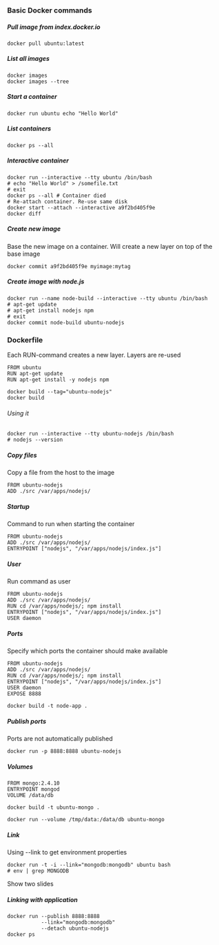 
### Basic Docker commands

##### Pull image from index.docker.io

    docker pull ubuntu:latest

##### List all images

    docker images
    docker images --tree

##### Start a container

    docker run ubuntu echo "Hello World"

##### List containers

    docker ps --all

##### Interactive container

    docker run --interactive --tty ubuntu /bin/bash
    # echo "Hello World" > /somefile.txt
    # exit
    docker ps --all # Container died
    # Re-attach container. Re-use same disk
    docker start --attach --interactive a9f2bd405f9e
    docker diff

##### Create new image
Base the new image on a container. Will create a new layer on top of the base image

    docker commit a9f2bd405f9e myimage:mytag

##### Create image with node.js

    docker run --name node-build --interactive --tty ubuntu /bin/bash
    # apt-get update
    # apt-get install nodejs npm
    # exit
    docker commit node-build ubuntu-nodejs

### Dockerfile
Each RUN-command creates a new layer. Layers are re-used

    FROM ubuntu
    RUN apt-get update
    RUN apt-get install -y nodejs npm

    docker build --tag="ubuntu-nodejs"
    docker build

###### Using it

    docker run --interactive --tty ubuntu-nodejs /bin/bash
    # nodejs --version

##### Copy files
Copy a file from the host to the image

    FROM ubuntu-nodejs
    ADD ./src /var/apps/nodejs/

##### Startup
Command to run when starting the container

    FROM ubuntu-nodejs
    ADD ./src /var/apps/nodejs/
    ENTRYPOINT ["nodejs", "/var/apps/nodejs/index.js"]

##### User
Run command as user

    FROM ubuntu-nodejs
    ADD ./src /var/apps/nodejs/
    RUN cd /var/apps/nodejs/; npm install
    ENTRYPOINT ["nodejs", "/var/apps/nodejs/index.js"]
    USER daemon

##### Ports
Specify which ports the container should make available

    FROM ubuntu-nodejs
    ADD ./src /var/apps/nodejs/
    RUN cd /var/apps/nodejs/; npm install
    ENTRYPOINT ["nodejs", "/var/apps/nodejs/index.js"]
    USER daemon
    EXPOSE 8888

    docker build -t node-app .

##### Publish ports
Ports are not automatically published

    docker run -p 8888:8888 ubuntu-nodejs

##### Volumes

    FROM mongo:2.4.10
    ENTRYPOINT mongod
    VOLUME /data/db

    docker build -t ubuntu-mongo .

    docker run --volume /tmp/data:/data/db ubuntu-mongo


##### Link
Using --link to get environment properties

    docker run -t -i --link="mongodb:mongodb" ubuntu bash
    # env | grep MONGODB

Show two slides

##### Linking with application

    docker run --publish 8888:8888
               --link="mongodb:mongodb"
               --detach ubuntu-nodejs
    docker ps

